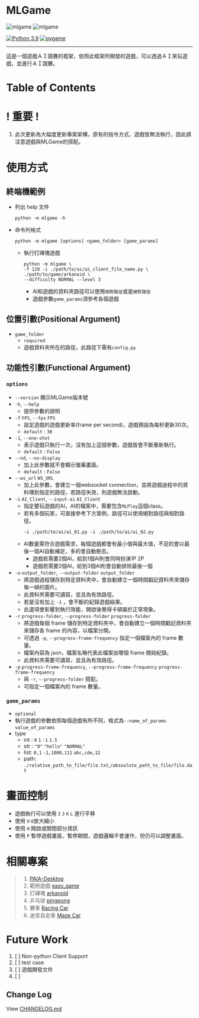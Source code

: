 # MLGame
![mlgame](https://img.shields.io/github/v/tag/PAIA-Playful-AI-Arena/mlgame)
![mlgame](https://img.shields.io/pypi/v/mlgame)
  
[![Python 3.9](https://img.shields.io/badge/python->3.9-blue.svg)](https://www.python.org/downloads/release/python-390/)
[![pygame](https://img.shields.io/badge/pygame->2.0.1-blue.svg)](https://github.com/pygame/pygame/releases/tag/2.0.1)

---
這是一個遊戲ＡＩ競賽的框架，依照此框架所開發的遊戲，可以透過ＡＩ來玩遊戲，並進行ＡＩ競賽。

Table of Contents
=================
# ! 重要 !
1. 此次更新為大幅度更新專案架構，原有的指令方式、遊戲皆無法執行，因此請注意遊戲與MLGame的搭配。

# 使用方式

[//]: # (TODO demo gif)

## 終端機範例
- 列出 help 文件
  ```shell
  python -m mlgame -h
  ```

- 命令列格式
    ```shell
    python -m mlgame [options] <game_folder> [game_params]
    ```
  - 執行打磚塊遊戲
    ```shell
    python -m mlgame \
    -f 120 -i ./path/to/ai/ai_client_file_name.py \
    ./path/to/game/arkanoid \
    --difficulty NORMAL --level 3
    ```
    - AI和遊戲的資料夾路徑可以使用`相對路徑`或是`絕對路徑` 
    - 遊戲參數`game_params`須參考各個遊戲 

## 位置引數(Positional Argument)
- `game_folder`
  - `required` 
  - 遊戲資料夾所在的路徑，此路徑下需有`config.py`


## 功能性引數(Functional Argument) 
### `options`
- `--version` 顯示MLGame版本號
- `-h`, `--help`
  - 提供參數的說明
- `-f` `FPS`, `--fps` `FPS`
  - 設定遊戲的遊戲更新率(frame per second)，遊戲預設為每秒更新30次。
  - `default` : `30`
- `-1`, `--one-shot`
  - 表示遊戲只執行一次，沒有加上這個參數，遊戲皆會不斷重新執行。 
  - `default` : `False`
- `--nd`, `--no-display`
  - 加上此參數就不會顯示螢幕畫面。 
  - `default` : `False`
- `--ws_url` `WS_URL`
  - 加上此參數，會建立一個websocket connection，並將遊戲過程中的資料傳到指定的路徑，若路徑失效，則遊戲無法啟動。
- `-i` `AI_Client`, `--input-ai` `AI_Client`
  - 指定要玩遊戲的AI，AI的檔案中，需要包含`MLPlay`這個class。
  - 若有多個玩家，可直接參考下方案例，路徑可以使用絕對路徑與相對路徑。
    ```
    -i ./path/to/ai/ai_01.py -i ./path/to/ai/ai_02.py 
    ```
  - AI數量需符合遊戲需求，每個遊戲都會有最小值與最大值，不足的會以最後一個AI自動補足，多的會自動刪去。
    - 遊戲若需要2個AI，給到1個AI則會同時扮演1P 2P
    - 遊戲若需要2個AI，給到3個AI則會自動排除最後一個
- `-o` `output_folder`, `--output-folder` `output_folder`
  - 將遊戲過程儲存到特定資料夾中，會自動建立一個時間戳記資料夾來儲存每一幀的圖片。
  - 此資料夾需要可讀寫，並且為有效路徑。
  - 若是沒有加上 `-1` ，會不斷的紀錄遊戲結果。
  - 此選項會影響到執行效能，開啟後覺得卡頓屬於正常現象。
- `-r` `progress-folder`, `--progress-folder` `progress-folder`
  - 將遊戲每個 frame 儲存到特定資料夾中，會自動建立一個時間戳記資料夾來儲存各 frame 的內容，以檔案分開。
  - 可透過 `-p`, `--progress-frame-frequency` 指定一個檔案內的 frame 數量。
  - 檔案內容為 json，檔案名稱代表此檔案由哪個 frame 開始紀錄。
  - 此資料夾需要可讀寫，並且為有效路徑。
- `-p` `progress-frame-frequency`, `--progress-frame-frequency` `progress-frame-frequency`
  - 與 `-r`, `--progress-folder` 搭配。
  - 可指定一個檔案內的 frame 數量。

### `game_params`
- `optional` 
- 執行遊戲的參數依照每個遊戲有所不同，格式為`--name_of_params` `value_of_params`
- type 
  - int : `0` `1` `-1` `1.5` 
  - str : `"0"` `"hello"` `"NORMAL"`
  - list: `0,1` `-1,1000,111` `abc,cde,12` 
  - path: `./relative_path_to_file/file.txt`,`/absoulute_path_to_file/file.dat` 

# 畫面控制
- 遊戲執行可以使用 `I` `J` `K` `L` 進行平移
- 使用 `U` `O`放大縮小
- 使用 `H` 開啟或關閉部分資訊
- 使用 `P` 暫停遊戲畫面，暫停期間，遊戲邏輯不會運作，但仍可以調整畫面。


[//]: # (# 其他)

[//]: # ()
[//]: # (1. [系統架構]&#40;./docs/System.md&#41;)


   
# 相關專案

> 1. [PAIA-Desktop](https://github.com/PAIA-Playful-AI-Arena/Paia-Desktop)
> 2. 範例遊戲 [easy_game](https://github.com/PAIA-Playful-AI-Arena/easy_game)
> 3. 打磚塊 [arkanoid](https://github.com/PAIA-Playful-AI-Arena/arkanoid)
> 4. 乒乓球 [pingpong](https://github.com/PAIA-Playful-AI-Arena/pingpong)
> 5. 賽車 [Racing Car](https://github.com/yen900611/racing_car)
> 6. 迷宮自走車 [Maze Car](https://github.com/yen900611/maze_car)

# Future Work

1. [ ] Non-python Client Support
2. [ ] test case
4. [ ] 遊戲開發文件
5. [ ] 

## Change Log

View [CHANGELOG.md](./CHANGELOG.md)
